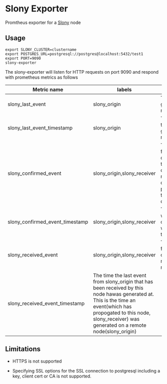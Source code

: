 # Slony Exporter

Promtheus exporter for a [Slony](https://www.slony.info) node

## Usage

~~~
export SLONY_CLUSTER=clustername
export POSTGRES_URL=postgresql://postgres@localhost:5432/test1
export PORT=9090
slony-exporter
~~~

The slony-exporter will listen for HTTP requests on port 9090 and respond with prometheus metrics as follows

|Metric name|labels|Description|
|-----------|------|-----------|
|slony_last_event|slony_origin|The last event generated on this node|
|slony_last_event_timestamp|slony_origin|The timestamp of the last event generated on the node|
|slony_confirmed_event|slony_origin,slony_receiver|The last event from slony origin(this node) that has been confirmed on the receiver and the confirmation has propogated back to this node(the origin)|
|slony_confirmed_event_timestamp|slony_origin,slony_receiver|The timestamp of when the last confirmed event was confirmed on the receiver|
|slony_received_event|slony_origin,slony_receiver|The last event from the remote origin(slony_origin) received by this node|
|slony_received_event_timestamp|The time the last event from slony_origin that has been received by this node hawas generated at. This is the time an event(which has propogated to this node, slony_receiver) was generated on a remote node(slony_origin)|


## Limitations

* HTTPS is not supported

* Specifying SSL options for the SSL connection to postgresql including a key, client cert or CA is not
supported.